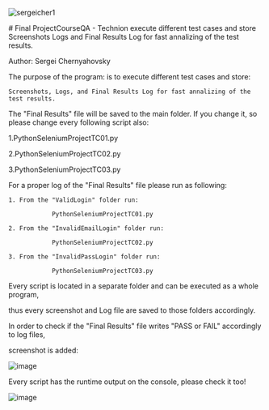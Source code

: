 <p align="left"> <img src="https://komarev.com/ghpvc/?username=sergeicher1&label=Profile%20views&color=0e75b6&style=flat" alt="sergeicher1" /> </p>
# Final ProjectCourseQA - Technion
execute different test cases and store Screenshots Logs and Final Results Log for fast annalizing of the test results.

Author: Sergei Chernyahovsky 

The purpose of the program: is to execute different test cases and store:

	Screenshots, Logs, and Final Results Log for fast annalizing of the test results.
  

The "Final Results" file will be saved to the main folder. If you change it, so please change every following script also: 

1.PythonSeleniumProjectTC01.py

2.PythonSeleniumProjectTC02.py

3.PythonSeleniumProjectTC03.py

For a proper log of the "Final Results" file please run as following:

	1. From the "ValidLogin" folder run: 
  
				PythonSeleniumProjectTC01.py
        
	2. From the "InvalidEmailLogin" folder run:
  
				PythonSeleniumProjectTC02.py
        
	3. From the "InvalidPassLogin" folder run:
  
				PythonSeleniumProjectTC03.py

Every script is located in a separate folder and can be executed as a whole program,

thus every screenshot and Log file are saved to those folders accordingly.

In order to check if the "Final Results" file writes "PASS or FAIL" accordingly to log files, 

screenshot is added: 

 ![image](https://user-images.githubusercontent.com/92544801/198818666-d0b76286-32c1-4579-a2d4-c1094da78bcb.png)


Every script has the runtime output on the console, please check it too! 
 


![image](https://user-images.githubusercontent.com/92544801/198818672-4c59cff2-9d92-476d-8a51-ae2979695789.png)

